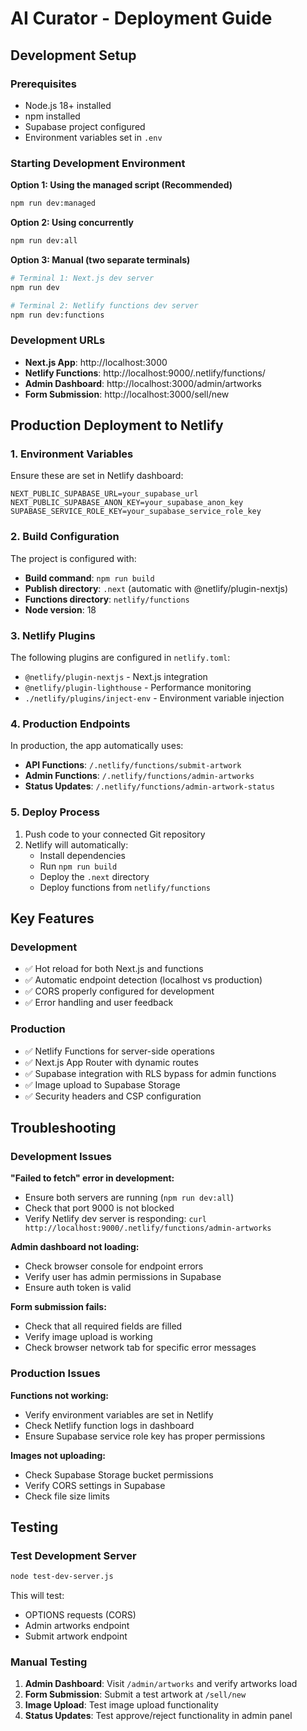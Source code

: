 # AI Curator - Deployment Guide

## Development Setup

### Prerequisites
- Node.js 18+ installed
- npm installed
- Supabase project configured
- Environment variables set in `.env`

### Starting Development Environment

**Option 1: Using the managed script (Recommended)**
```bash
npm run dev:managed
```

**Option 2: Using concurrently**
```bash
npm run dev:all
```

**Option 3: Manual (two separate terminals)**
```bash
# Terminal 1: Next.js dev server
npm run dev

# Terminal 2: Netlify functions dev server
npm run dev:functions
```

### Development URLs
- **Next.js App**: http://localhost:3000
- **Netlify Functions**: http://localhost:9000/.netlify/functions/
- **Admin Dashboard**: http://localhost:3000/admin/artworks
- **Form Submission**: http://localhost:3000/sell/new

## Production Deployment to Netlify

### 1. Environment Variables
Ensure these are set in Netlify dashboard:
```
NEXT_PUBLIC_SUPABASE_URL=your_supabase_url
NEXT_PUBLIC_SUPABASE_ANON_KEY=your_supabase_anon_key
SUPABASE_SERVICE_ROLE_KEY=your_supabase_service_role_key
```

### 2. Build Configuration
The project is configured with:
- **Build command**: `npm run build`
- **Publish directory**: `.next` (automatic with @netlify/plugin-nextjs)
- **Functions directory**: `netlify/functions`
- **Node version**: 18

### 3. Netlify Plugins
The following plugins are configured in `netlify.toml`:
- `@netlify/plugin-nextjs` - Next.js integration
- `@netlify/plugin-lighthouse` - Performance monitoring
- `./netlify/plugins/inject-env` - Environment variable injection

### 4. Production Endpoints
In production, the app automatically uses:
- **API Functions**: `/.netlify/functions/submit-artwork`
- **Admin Functions**: `/.netlify/functions/admin-artworks`
- **Status Updates**: `/.netlify/functions/admin-artwork-status`

### 5. Deploy Process
1. Push code to your connected Git repository
2. Netlify will automatically:
   - Install dependencies
   - Run `npm run build`
   - Deploy the `.next` directory
   - Deploy functions from `netlify/functions`

## Key Features

### Development
- ✅ Hot reload for both Next.js and functions
- ✅ Automatic endpoint detection (localhost vs production)
- ✅ CORS properly configured for development
- ✅ Error handling and user feedback

### Production
- ✅ Netlify Functions for server-side operations
- ✅ Next.js App Router with dynamic routes
- ✅ Supabase integration with RLS bypass for admin functions
- ✅ Image upload to Supabase Storage
- ✅ Security headers and CSP configuration

## Troubleshooting

### Development Issues

**"Failed to fetch" error in development:**
- Ensure both servers are running (`npm run dev:all`)
- Check that port 9000 is not blocked
- Verify Netlify dev server is responding: `curl http://localhost:9000/.netlify/functions/admin-artworks`

**Admin dashboard not loading:**
- Check browser console for endpoint errors
- Verify user has admin permissions in Supabase
- Ensure auth token is valid

**Form submission fails:**
- Check that all required fields are filled
- Verify image upload is working
- Check browser network tab for specific error messages

### Production Issues

**Functions not working:**
- Verify environment variables are set in Netlify
- Check Netlify function logs in dashboard
- Ensure Supabase service role key has proper permissions

**Images not uploading:**
- Check Supabase Storage bucket permissions
- Verify CORS settings in Supabase
- Check file size limits

## Testing

### Test Development Server
```bash
node test-dev-server.js
```

This will test:
- OPTIONS requests (CORS)
- Admin artworks endpoint
- Submit artwork endpoint

### Manual Testing
1. **Admin Dashboard**: Visit `/admin/artworks` and verify artworks load
2. **Form Submission**: Submit a test artwork at `/sell/new`
3. **Image Upload**: Test image upload functionality
4. **Status Updates**: Test approve/reject functionality in admin panel 